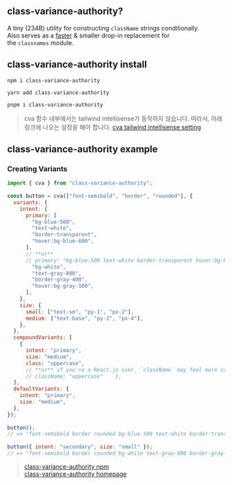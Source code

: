 ## class-variance-authority? 
A tiny (234B) utility for constructing `className` strings conditionally.  
Also serves as a [faster](https://github.com/lukeed/clsx/blob/HEAD/bench) & smaller drop-in replacement for the `classnames` module.

## class-variance-authority install
```shell
npm i class-variance-authority
```

```shell
yarn add class-variance-authority
```

```shell
pnpm i class-variance-authority
```

> cva 함수 내부에서는 tailwind intellisense가 동작하지 않습니다.
> 따라서, 아래 링크에 나오는 설정을 해야 합니다.
> [cva tailwind intellisense setting](https://cva.style/docs/getting-started/installation)

## class-variance-authority example
### Creating Variants
```javascript
import { cva } from "class-variance-authority";  
  
const button = cva(["font-semibold", "border", "rounded"], {  
  variants: {  
    intent: {  
      primary: [  
        "bg-blue-500",  
        "text-white",  
        "border-transparent",  
        "hover:bg-blue-600",  
      ],  
      // **or**  
      // primary: "bg-blue-500 text-white border-transparent hover:bg-blue-600",      secondary: [  
        "bg-white",  
        "text-gray-800",  
        "border-gray-400",  
        "hover:bg-gray-100",  
      ],  
    },  
    size: {  
      small: ["text-sm", "py-1", "px-2"],  
      medium: ["text-base", "py-2", "px-4"],  
    },  
  },  
  compoundVariants: [  
    {  
      intent: "primary",  
      size: "medium",  
      class: "uppercase",  
      // **or** if you're a React.js user, `className` may feel more consistent:  
      // className: "uppercase"    },  
  ],  
  defaultVariants: {  
    intent: "primary",  
    size: "medium",  
  },  
});  
  
button();  
// => "font-semibold border rounded bg-blue-500 text-white border-transparent hover:bg-blue-600 text-base py-2 px-4 uppercase"  
  
button({ intent: "secondary", size: "small" });  
// => "font-semibold border rounded bg-white text-gray-800 border-gray-400 hover:bg-gray-100 text-sm py-1 px-2"

```

>[class-variance-authority npm](https://www.npmjs.com/package/class-variance-authority)   
>[class-variance-authority homepage](https://cva.style/docs/getting-started/variants)